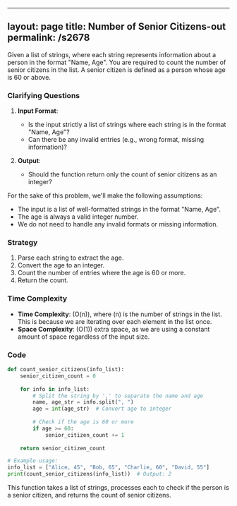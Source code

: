 
---
layout: page
title:  Number of Senior Citizens-out
permalink: /s2678
---
Given a list of strings, where each string represents information about a person in the format "Name, Age". You are required to count the number of senior citizens in the list. A senior citizen is defined as a person whose age is 60 or above.

### Clarifying Questions
1. **Input Format**:
    - Is the input strictly a list of strings where each string is in the format "Name, Age"?
    - Can there be any invalid entries (e.g., wrong format, missing information)?

2. **Output**:
    - Should the function return only the count of senior citizens as an integer?

For the sake of this problem, we'll make the following assumptions:
- The input is a list of well-formatted strings in the format "Name, Age".
- The age is always a valid integer number.
- We do not need to handle any invalid formats or missing information.

### Strategy
1. Parse each string to extract the age.
2. Convert the age to an integer.
3. Count the number of entries where the age is 60 or more.
4. Return the count.

### Time Complexity
- **Time Complexity**: \(O(n)\), where \(n\) is the number of strings in the list. This is because we are iterating over each element in the list once.
- **Space Complexity**: \(O(1)\) extra space, as we are using a constant amount of space regardless of the input size.

### Code
```python
def count_senior_citizens(info_list):
    senior_citizen_count = 0
    
    for info in info_list:
        # Split the string by ',' to separate the name and age
        name, age_str = info.split(", ")
        age = int(age_str)  # Convert age to integer
        
        # Check if the age is 60 or more
        if age >= 60:
            senior_citizen_count += 1
    
    return senior_citizen_count

# Example usage:
info_list = ["Alice, 45", "Bob, 65", "Charlie, 60", "David, 55"]
print(count_senior_citizens(info_list))  # Output: 2
```

This function takes a list of strings, processes each to check if the person is a senior citizen, and returns the count of senior citizens.